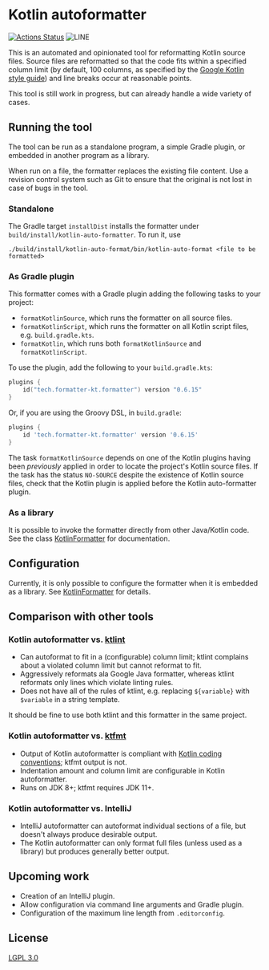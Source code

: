 # Kotlin autoformatter

[![Actions Status](https://github.com/hovinen/kotlin-auto-formatter/workflows/CI/badge.svg)](https://github.com/hovinen/kotlin-auto-formatter/actions)
![LINE](https://img.shields.io/badge/line--coverage-98%25-brightgreen.svg)

This is an automated and opinionated tool for reformatting Kotlin source files. Source files are
reformatted so that the code fits within a specified column limit (by default, 100 columns, as
specified by the
[Google Kotlin style guide](https://developer.android.com/kotlin/style-guide#line_wrapping)) and
line breaks occur at reasonable points.

This tool is still work in progress, but can already handle a wide variety of cases.

## Running the tool

The tool can be run as a standalone program, a simple Gradle plugin, or embedded in another program
as a library.

When run on a file, the formatter replaces the existing file content. Use a revision control system
such as Git to ensure that the original is not lost in case of bugs in the tool.

### Standalone

The Gradle target `installDist` installs the formatter under `build/install/kotlin-auto-formatter`.
To run it, use

```shell script
./build/install/kotlin-auto-format/bin/kotlin-auto-format <file to be formatted>
```

### As Gradle plugin

This formatter comes with a Gradle plugin adding the following tasks to your project:

 * `formatKotlinSource`, which runs the formatter on all source files.
 * `formatKotlinScript`, which runs the formatter on all Kotlin script files, e.g.
   `build.gradle.kts`.
 * `formatKotlin`, which runs both `formatKotlinSource` and `formatKotlinScript`.

To use the plugin, add the following to your `build.gradle.kts`:

```kotlin
plugins {
    id("tech.formatter-kt.formatter") version "0.6.15"
}
```

Or, if you are using the Groovy DSL, in `build.gradle`:

```groovy
plugins {
    id 'tech.formatter-kt.formatter' version '0.6.15'
}
```

The task `formatKotlinSource` depends on one of the Kotlin plugins having been *previously*
applied in order to locate the project's Kotlin source files. If the task has the status `NO-SOURCE`
despite the existence of Kotlin source files, check that the Kotlin plugin is applied before the
Kotlin auto-formatter plugin.

### As a library

It is possible to invoke the formatter directly from other Java/Kotlin code. See the class
[KotlinFormatter](formatter/src/main/kotlin/org/kotlin/formatter/KotlinFormatter.kt) for
documentation.

## Configuration

Currently, it is only possible to configure the formatter when it is embedded as a library. See
[KotlinFormatter](formatter/src/main/kotlin/org/kotlin/formatter/KotlinFormatter.kt) for details.

## Comparison with other tools

### Kotlin autoformatter vs. [ktlint](https://github.com/pinterest/ktlint)

 * Can autoformat to fit in a (configurable) column limit; ktlint complains about a violated column
   limit but cannot reformat to fit.
 * Aggressively reformats ala Google Java formatter, whereas ktlint reformats only lines which
   violate linting rules.
 * Does not have all of the rules of ktlint, e.g. replacing `${variable}` with `$variable` in a
   string template.

It should be fine to use both ktlint and this formatter in the same project.

### Kotlin autoformatter vs. [ktfmt](https://github.com/facebookincubator/ktfmt)

 * Output of Kotlin autoformatter is compliant with
   [Kotlin coding conventions](https://kotlinlang.org/docs/reference/coding-conventions.html);
   ktfmt output is not.
 * Indentation amount and column limit are configurable in Kotlin autoformatter.
 * Runs on JDK 8+; ktfmt requires JDK 11+.

### Kotlin autoformatter vs. IntelliJ

 * IntelliJ autoformatter can autoformat individual sections of a file, but doesn't always produce
   desirable output.
 * The Kotlin autoformatter can only format full files (unless used as a library) but produces
   generally better output.

## Upcoming work

 * Creation of an IntelliJ plugin.
 * Allow configuration via command line arguments and Gradle plugin.
 * Configuration of the maximum line length from `.editorconfig`.

## License

[LGPL 3.0](LICENSE)
